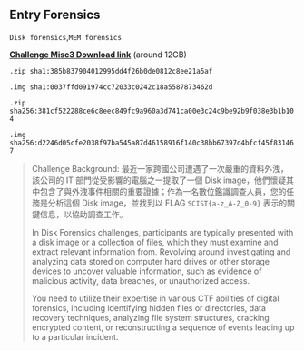 ## Entry Forensics
`Disk forensics`,`MEM forensics`

**[Challenge Misc3 Download 
link](https://drive.google.com/uc?export=download&id=1etVdBMQ9E8BT-wclZoRzEVsdN1eRpp1j)** (around 12GB)

`.zip sha1:385b837904012995dd4f26b0de0812c8ee21a5af`

`.img sha1:0037ffd091974cc72033c0242c18a5587873462d`

`.zip sha256:381cf522288ce6c8eec849fc9a960a3d741ca00e3c24c9be92b9f038e3b1b104`

`.img sha256:d2246d05cfe2038f97ba545a87d46158916f140c38bb67397d4bfcf45f831467`
> Challenge Background: 最近一家跨國公司遭遇了一次嚴重的資料外洩，該公司的 
IT 部門從受影響的電腦之一提取了一個 Disk 
image，他們懷疑其中包含了與外洩事件相關的重要證據；作為一名數位鑑識調查人員，您的任務是分析這個 
Disk image，並找到以 FLAG `SCIST{a-z_A-Z_0-9}` 
表示的關鍵信息，以協助調查工作。
>
> In Disk Forensics challenges, participants are typically presented with 
a disk image or a collection of files, which they must examine and extract 
relevant information from. Revolving around investigating and analyzing 
data stored on computer hard drives or other storage devices to uncover 
valuable information, such as evidence of malicious activity, data 
breaches, or unauthorized access. 
>
>You need to utilize their expertise in various CTF abilities of digital 
forensics, including identifying hidden files or directories, data 
recovery techniques, analyzing file system structures, cracking  encrypted 
content, or reconstructing a sequence of events leading up to a particular 
incident.
